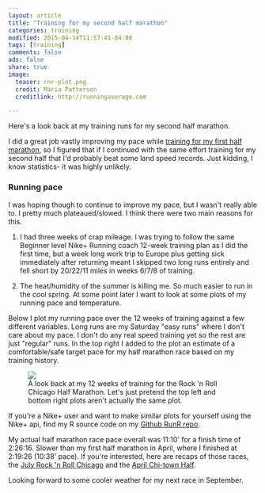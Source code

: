 ```yaml
---
layout: article
title: "Training for my second half marathon"
categories: training
modified: 2015-04-14T11:57:41-04:00
tags: [training]
comments: false
ads: false
share: true
image:
  teaser: rnr-plot.png
  credit: Maria Patterson
  creditlink: http://runningaverage.com

---
```


Here's a look back at my training runs for my second half marathon.

I did a great job vastly improving my pace while [training for my first half marathon]({{site.url}}/training/first-half-training), so I figured that if I continued with the same effort training for my second half that I'd probably beat some land speed records.  Just kidding, I know statistics- it was highly unlikely. 

### Running pace 

I was hoping though to continue to improve my pace, but I wasn't really able to.  I pretty much plateaued/slowed.  I think there were two main reasons for this.  

1. I had three weeks of crap mileage.  I was trying to follow the same Beginner level Nike+ Running coach 12-week training plan as I did the first time, but a week long work trip to Europe plus getting sick immediately after returning meant I skipped two long runs entirely and fell short by 20/22/11 miles in weeks 6/7/8 of training.

2. The heat/humidity of the summer is killing me.  So much easier to run in the cool spring.  At some point later I want to look at some plots of my running pace and temperature.
 
Below I plot my running pace over the 12 weeks of training against a few different variables.  Long runs are my Saturday "easy runs" where I don't care about my pace.  I don't do any real speed training yet so the rest are just "regular" runs.  In the top right I added to the plot an estimate of a comfortable/safe target pace for my half marathon race based on my training history.

<figure>
  <a href = "{{site.url}}/images/rnr-plot.png"> <img src = "{{site.url}}/images/rnr-plot.png"> </a>
  <figcaption>A look back at my 12 weeks of training for the Rock 'n Roll Chicago Half Marathon. Let's just pretend the top left and bottom right plots aren't actually the same plot.</figcaption> 
  
</figure>

If you're a Nike+ user and want to make similar plots for yourself using the Nike+ api, find my R source code on my [Github RunR repo](http://github.com/mtpatter/RunR).

My actual half marathon race pace overall was 11:10' for a finish time of 2:26:16.  Slower than my first half marathon in April, where I finished at 2:19:26 (10:38' pace).  If you're interested, here are recaps of those races, the [July Rock 'n Roll Chicago]({{site.url}}/race-recaps/rock-n-roll-chicago) and the [April Chi-town Half]({{site.url}}/race-recaps/chitown-half).

Looking forward to some cooler weather for my next race in September.

